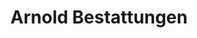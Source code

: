 ---
title: "Arnold Bestattungen"
url: /brandenburg-an-der-havel/arnold-bestattungen/
shop: Bestattungen
---